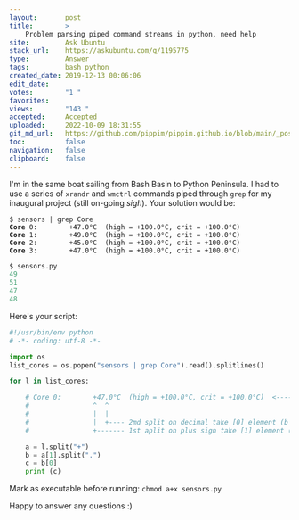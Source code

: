 ```yaml
---
layout:       post
title:        >
    Problem parsing piped command streams in python, need help
site:         Ask Ubuntu
stack_url:    https://askubuntu.com/q/1195775
type:         Answer
tags:         bash python
created_date: 2019-12-13 00:06:06
edit_date:    
votes:        "1 "
favorites:    
views:        "143 "
accepted:     Accepted
uploaded:     2022-10-09 18:31:55
git_md_url:   https://github.com/pippim/pippim.github.io/blob/main/_posts/2019/2019-12-13-Problem-parsing-piped-command-streams-in-python_-need-help.md
toc:          false
navigation:   false
clipboard:    false
---
```


I'm in the same boat sailing from Bash Basin to Python Peninsula. I had to use a series of `xrandr` and `wmctrl` commands piped through `grep` for my inaugural project (still on-going *sigh*). Your solution would be:



<pre><code>$ sensors | grep Core
<b>Core</b> 0:        +47.0°C  (high = +100.0°C, crit = +100.0°C)
<b>Core</b> 1:        +49.0°C  (high = +100.0°C, crit = +100.0°C)
<b>Core</b> 2:        +45.0°C  (high = +100.0°C, crit = +100.0°C)
<b>Core</b> 3:        +47.0°C  (high = +100.0°C, crit = +100.0°C)
</code></pre>

``` python
$ sensors.py
49
51
47
48
```

Here's your script:

``` python
#!/usr/bin/env python
# -*- coding: utf-8 -*-

import os
list_cores = os.popen("sensors | grep Core").read().splitlines()

for l in list_cores:

    # Core 0:        +47.0°C  (high = +100.0°C, crit = +100.0°C)  <---- sample
    #                ^  ^
    #                |  |
    #                |  +---- 2md split on decimal take [0] element (b list)
    #                +------- 1st aplit on plus sign take [1] element (a list)

    a = l.split("+") 
    b = a[1].split(".")
    c = b[0]
    print (c)
```

Mark as executable before running: `chmod a+x sensors.py`

Happy to answer any questions :)
